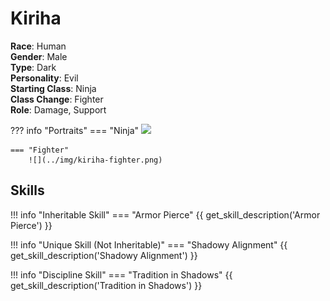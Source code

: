 # Kiriha

**Race**: Human  
**Gender**: Male  
**Type**: Dark  
**Personality**: Evil  
**Starting Class**: Ninja  
**Class Change**: Fighter  
**Role**: Damage, Support

??? info "Portraits"
    === "Ninja"
        ![](../img/kiriha-ninja.jpg)

    === "Fighter"
        ![](../img/kiriha-fighter.png)

## Skills

!!! info "Inheritable Skill"
    === "Armor Pierce"
        {{ get_skill_description('Armor Pierce') }}
        
!!! info "Unique Skill (Not Inheritable)"
    === "Shadowy Alignment"
        {{ get_skill_description('Shadowy Alignment') }}
        
!!! info "Discipline Skill"
    === "Tradition in Shadows"
        {{ get_skill_description('Tradition in Shadows') }}
